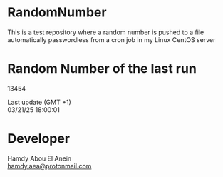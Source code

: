 # RandomNumber    
This is a test repository where a random number is pushed to a file automatically passwordless from a cron job in my Linux CentOS server    
# Random Number of the last run   
13454
      
Last update (GMT +1)    
03/21/25 18:00:01
# Developer    
Hamdy Abou El Anein   
hamdy.aea@protonmail.com

